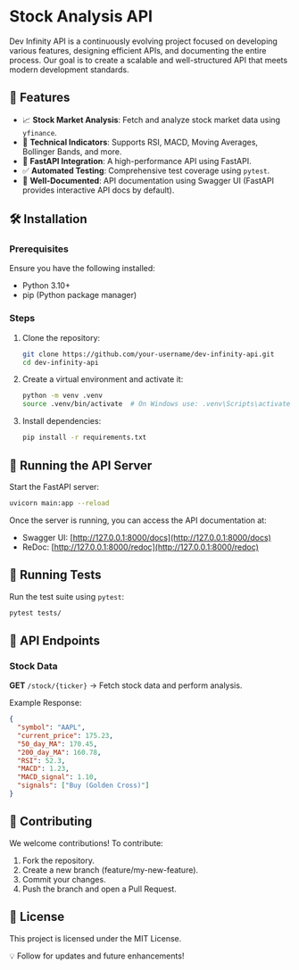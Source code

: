 # Stock Analysis API

Dev Infinity API is a continuously evolving project focused on developing various features, designing efficient APIs, and documenting the entire process. Our goal is to create a scalable and well-structured API that meets modern development standards.

## 🚀 Features

- 📈 **Stock Market Analysis**: Fetch and analyze stock market data using `yfinance`.
- 🔄 **Technical Indicators**: Supports RSI, MACD, Moving Averages, Bollinger Bands, and more.
- 📡 **FastAPI Integration**: A high-performance API using FastAPI.
- ✅ **Automated Testing**: Comprehensive test coverage using `pytest`.
- 📝 **Well-Documented**: API documentation using Swagger UI (FastAPI provides interactive API docs by default).

## 🛠 Installation

### Prerequisites

Ensure you have the following installed:

- Python 3.10+
- pip (Python package manager)

### Steps

1. Clone the repository:

   ```bash
   git clone https://github.com/your-username/dev-infinity-api.git
   cd dev-infinity-api
   ```

2. Create a virtual environment and activate it:
    ```bash
    python -m venv .venv
    source .venv/bin/activate  # On Windows use: .venv\Scripts\activate
    ```
3. Install dependencies:
    ```bash
    pip install -r requirements.txt
    ```
   
## 📡 Running the API Server

Start the FastAPI server:

```bash
uvicorn main:app --reload
```

Once the server is running, you can access the API documentation at:

- Swagger UI: [http://127.0.0.1:8000/docs](http://127.0.0.1:8000/docs)
- ReDoc: [http://127.0.0.1:8000/redoc](http://127.0.0.1:8000/redoc)

## 🧪 Running Tests

Run the test suite using `pytest`:

```bash
pytest tests/
```

## 📌 API Endpoints

### Stock Data

**GET** `/stock/{ticker}` → Fetch stock data and perform analysis.

Example Response:

```json
{
  "symbol": "AAPL",
  "current_price": 175.23,
  "50_day_MA": 170.45,
  "200_day_MA": 160.78,
  "RSI": 52.3,
  "MACD": 1.23,
  "MACD_signal": 1.10,
  "signals": ["Buy (Golden Cross)"]
}
```

## 📌 Contributing

We welcome contributions! To contribute:

1. Fork the repository.
2. Create a new branch (feature/my-new-feature).
3. Commit your changes.
4. Push the branch and open a Pull Request.

## 📜 License

This project is licensed under the MIT License.

💡 Follow for updates and future enhancements!